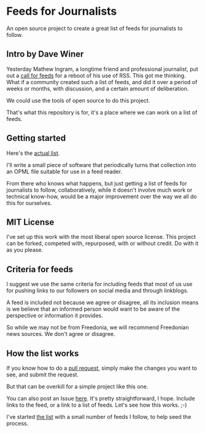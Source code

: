 # Feeds for Journalists

An open source project to create a great list of feeds for journalists to follow.

## Intro by Dave Winer

Yesterday Mathew Ingram, a longtime friend and professional journalist, put out a <a href="https://twitter.com/mathewi/status/952214692918734848">call for feeds</a> for a reboot of his use of RSS. This got me thinking. What if a community created such a list of feeds, and did it over a period of weeks or months, with discussion, and a certain amount of deliberation. 

We could use the tools of open source to do this project.  

That's what this repository is for, it's a place where we can work on a list of feeds. 

## Getting started

Here's the <a href="https://github.com/scripting/feedsForJournalists/blob/master/list.txt">actual list</a>. 

I'll write a small piece of software that periodically turns that collection into an OPML file suitable for use in a feed reader. 

From there who knows what happens, but just getting a list of feeds for journalists to follow, collaboratively, while it doesn't involve much work or technical know-how, would be a major improvement over the way we all do this for ourselves. 

## MIT License

I've set up this work with the most liberal open source license. This project can be forked, competed with, repurposed, with or without credit. Do with it as you please.

## Criteria for feeds

I suggest we use the same criteria for including feeds that most of us use for pushing links to our followers on social media and through  linkblogs. 

A feed is included not because we agree or disagree, all its inclusion means is we believe that an informed person would want to be aware of the perspective or information it provides. 

So while we may not be from Freedonia, we will recommend Freedonian news sources. We don't agree or disagree. 

## How the list works

If you know how to do a <a href="https://yangsu.github.io/pull-request-tutorial/">pull request</a>, simply make the changes you want to see, and submit the request.

But that can be overkill for a simple project like this one. 

You can also post an Issue <a href="https://github.com/scripting/feedsForJournalists/issues/new">here</a>. It's pretty straightforward, I hope. Include links to the feed, or a link to a list of feeds. Let's see how this works. ;-)

I've started <a href="https://github.com/scripting/feedsForJournalists/blob/master/list.txt">the list</a> with a small number of feeds I follow, to help seed the process. 

